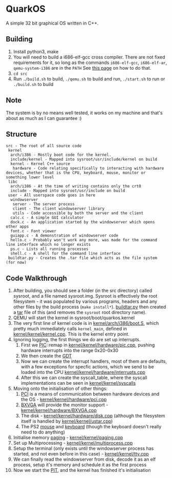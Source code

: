 # QuarkOS

A simple 32 bit graphical OS written in C++.


## Building
1. Install python3, make
2. You will need to build a i686-elf-gcc cross compiler. There are not fixed requirements for it, so long as the commands `i686-elf-gcc`, `i686-elf-ar`, `qemu-system-i386` are in the `PATH`
See [this page](https://wiki.osdev.org/GCC_Cross-Compiler) on how to do that.
3. `cd src`
4. Run `./build.sh` to build, `./qemu.sh` to build and run, `./start.sh` to run or `./build.sh` to build

## Note
The system is by no means well tested, it works on my machine and that's about as much as I can guarantee :)

## Structure
```
src - The root of all source code
 kernel
  arch/i386 - Mostly boot code for the kernel.
  include/kernel - Mapped into sysroot/usr/include/kernel on build
  kernel - Kernel C++ source
   hardware - Code relating specifically to interacting with hardware devices, whether that is the CPU, keyboard, mouse, monitor or something lower level
 libc
  arch/i386 - At the time of writing contains only the crt0
  include - Mapped into sysroot/usr/include on build
 user - All userspace code goes in here
  windowserver
   server - The server process
   client - The client windowserver library
   utils - Code accessible by both the server and the client
  calc.c - A simple GUI calculator
  dock.c - An application started by the windowserver which opens other apps
  font.c - Font viewer
  guiapp.c - A demonstration of windowserver code
  hello.c - Probably won't work any more, was made for the command line interface which no longer exists
  ps.c - Lists all running processes
  shell.c - A shell for the command line interface
 buildtar.py - Creates the .tar file which acts as the file system (for now)
```

## Code Walkthrough
1. After building, you should see a folder (in the src directory) called sysroot, and a file named sysroot.img. Sysroot is effectively the root filesystem - it was populated by various programs, headers and any other files by the build process (`make install*`). [buildtar.py](/src/buildtar.py) then created a [tar](https://wiki.osdev.org/USTAR) file of this (and removes the `sysroot` root directory name).
2. QEMU will start the kernel in sysroot/boot/quarkos.kernel
3. The very first line of kernel code is in [kernel/arch/i386/boot.S](/src/kernel/arch/i386/boot.S), which pretty much immediately calls `kernel_main`, defined in [kernel/kernel/kernel.cpp](/src/kernel/kernel/kernel.cpp). This is the kernel entry point.
4. Ignoring logging, the first things we do are set up interrupts.
	1. First we [PIC](https://wiki.osdev.org/PIC)::remap in [kernel/kernel/hardware/pic.cpp](/src/kernel/kernel/hardware/pic.cpp), pushing hardware interrupts into the range 0x20-0x30
	2. We then create the [GDT](https://wiki.osdev.org/GDT)
	3. Now we can create the interrupt handlers, most of them are defaults, with a few exceptions for specfic actions, which we send to be loaded into the CPU [kernel/kernel/hardware/interrupts.cpp](/src/kernel/kernel/hardware/interrupts.cpp)
	4. After this we can create the syscall_table, where the syscall implementations can be seen in [kernel/kernel/syscalls](/src/kernel/kernel/syscalls.hpp)
5. Moving onto the initialisation of other things:
	1. [PCI](https://wiki.osdev.org/PCI) is a means of communication between hardware devices and the OS - [kernel/kernel/hardware/pci.cpp](/src/kernel/kernel/hardware/pci.cpp)
	2. [BXVGA](https://wiki.osdev.org/BGA) will provide the monitor support - [kernel/kernel/hardware/BXVGA.cpp](/src/kernel/kernel/hardware/BXVGA.cpp)
	3. The disk - [kernel/kernel/hardware/disk.cpp](/src/kernel/kernel/hardware/disk.cpp) (although the filesystem itself is handled by [kernel/kernel/ustar.cpp](/src/kernel/kernel/ustar.cpp))
	4. The PS2 [mouse](/src/kernel/kernel/hardware/mouse.cpp) and [keyboard](/src/kernel/kernel/hardware/keyboard.cpp) (though the keyboard doesn't really need to do anything) 
6. Initialise memory [paging](https://wiki.osdev.org/Paging) - [kernel/kernel/paging.cpp](/src/kernel/kernel/paging.cpp)
7. Set up Multiprocessing - [kernel/kernel/multiprocess.cpp](/src/kernel/kernel/multiprocess.cpp)
8. Setup the terminal (only exists until the windowserver process has started, and not even before in this case) - [kernel/kernel/tty.cpp](/src/kernel/kernel/tty.cpp)
9. We can finally read the windowserver from disk, decode it as an elf process, setup it's memory and schedule it as the first process
10. Now we start the [PIT](https://wiki.osdev.org/PIT), and the kernel has finished it's initialisation